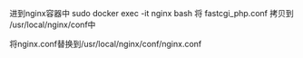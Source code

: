  进到nginx容器中
 sudo docker exec -it nginx bash
 将 fastcgi_php.conf 拷贝到 /usr/local/nginx/conf中

 将nginx.conf替换到/usr/local/nginx/conf/nginx.conf

